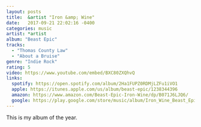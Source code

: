 ```yaml
---
layout: posts
title:  &artist "Iron &amp; Wine"
date:   2017-09-21 22:02:16 -0400
categories: music
artist: *artist
album: "Beast Epic"
tracks:
  - "Thomas County Law"
  - "About a Bruise"
genre: "Indie Rock"
rating: 5
video: https://www.youtube.com/embed/BXC80ZXQhvQ
links:
  spotify: https://open.spotify.com/album/2Ha1FUPZ0RDMjLZFu1iVO1
  apple: https://itunes.apple.com/us/album/beast-epic/1238344396
  amazon: https://www.amazon.com/Beast-Epic-Iron-Wine/dp/B071J6LJQ6/
  google: https://play.google.com/store/music/album/Iron_Wine_Beast_Epic?id=Bwz2ejxpbn6grdypthyquvcwp4q&hl=en
---
```


This is my album of the year.


